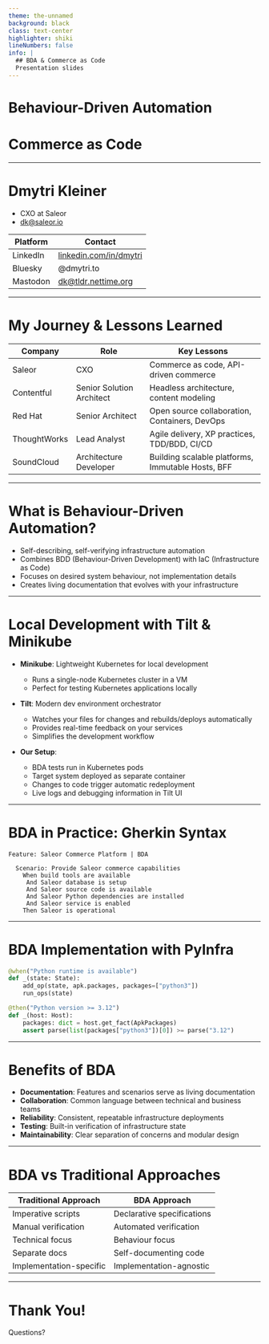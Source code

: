 ```yaml
---
theme: the-unnamed
background: black
class: text-center
highlighter: shiki
lineNumbers: false
info: |
  ## BDA & Commerce as Code
  Presentation slides
---
```


# Behaviour-Driven Automation
# Commerce as Code

---

# Dmytri Kleiner

- CXO at Saleor
- dk@saleor.io

| Platform | Contact |
|----------|---------|
| LinkedIn | [linkedin.com/in/dmytri](https://linkedin.com/in/dmytri) |
| Bluesky | @dmytri.to |
| Mastodon | dk@tldr.nettime.org |

---

# My Journey & Lessons Learned

| Company | Role | Key Lessons |
|---------|------|-------------|
| Saleor | CXO | Commerce as code, API-driven commerce |
| Contentful | Senior Solution Architect | Headless architecture, content modeling |
| Red Hat | Senior Architect | Open source collaboration, Containers, DevOps |
| ThoughtWorks | Lead Analyst | Agile delivery, XP practices, TDD/BDD, CI/CD |
| SoundCloud | Architecture Developer | Building scalable platforms, Immutable Hosts, BFF |

---

# What is Behaviour-Driven Automation?

- Self-describing, self-verifying infrastructure automation
- Combines BDD (Behaviour-Driven Development) with IaC (Infrastructure as Code)
- Focuses on desired system behaviour, not implementation details
- Creates living documentation that evolves with your infrastructure

---

# Local Development with Tilt & Minikube

- **Minikube**: Lightweight Kubernetes for local development
  - Runs a single-node Kubernetes cluster in a VM
  - Perfect for testing Kubernetes applications locally

- **Tilt**: Modern dev environment orchestrator
  - Watches your files for changes and rebuilds/deploys automatically
  - Provides real-time feedback on your services
  - Simplifies the development workflow

- **Our Setup**:
  - BDA tests run in Kubernetes pods
  - Target system deployed as separate container
  - Changes to code trigger automatic redeployment
  - Live logs and debugging information in Tilt UI

---

# BDA in Practice: Gherkin Syntax

```gherkin
Feature: Saleor Commerce Platform | BDA

  Scenario: Provide Saleor commerce capabilities
    When build tools are available
     And Saleor database is setup
     And Saleor source code is available
     And Saleor Python dependencies are installed
     And Saleor service is enabled
    Then Saleor is operational
```

---

# BDA Implementation with PyInfra

```python
@when("Python runtime is available")
def _(state: State):
    add_op(state, apk.packages, packages=["python3"])
    run_ops(state)

@then("Python version >= 3.12")
def _(host: Host):
    packages: dict = host.get_fact(ApkPackages)
    assert parse(list(packages["python3"])[0]) >= parse("3.12")
```
---

# Benefits of BDA

- **Documentation**: Features and scenarios serve as living documentation
- **Collaboration**: Common language between technical and business teams
- **Reliability**: Consistent, repeatable infrastructure deployments
- **Testing**: Built-in verification of infrastructure state
- **Maintainability**: Clear separation of concerns and modular design

---

# BDA vs Traditional Approaches

| Traditional Approach | BDA Approach |
|----------------------|--------------|
| Imperative scripts   | Declarative specifications |
| Manual verification  | Automated verification |
| Technical focus      | Behaviour focus |
| Separate docs        | Self-documenting code |
| Implementation-specific | Implementation-agnostic |

---

# Thank You!

Questions?
